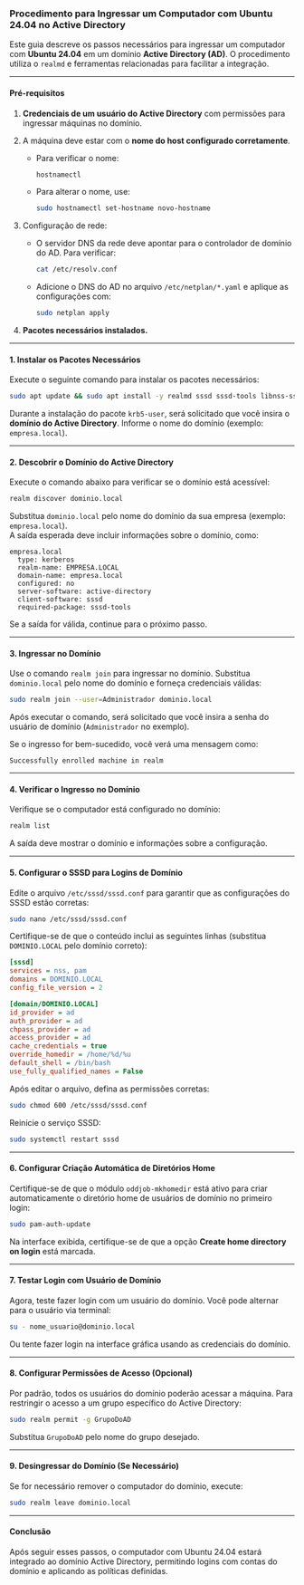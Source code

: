 ### Procedimento para Ingressar um Computador com Ubuntu 24.04 no Active Directory

Este guia descreve os passos necessários para ingressar um computador com **Ubuntu 24.04** em um domínio **Active Directory (AD)**. O procedimento utiliza o `realmd` e ferramentas relacionadas para facilitar a integração.

---

#### **Pré-requisitos**

1. **Credenciais de um usuário do Active Directory** com permissões para ingressar máquinas no domínio.
2. A máquina deve estar com o **nome do host configurado corretamente**.
   - Para verificar o nome:  
     ```bash
     hostnamectl
     ```
   - Para alterar o nome, use:  
     ```bash
     sudo hostnamectl set-hostname novo-hostname
     ```

3. Configuração de rede:  
   - O servidor DNS da rede deve apontar para o controlador de domínio do AD. Para verificar:  
     ```bash
     cat /etc/resolv.conf
     ```
   - Adicione o DNS do AD no arquivo `/etc/netplan/*.yaml` e aplique as configurações com:  
     ```bash
     sudo netplan apply
     ```

4. **Pacotes necessários instalados.** 

---

#### **1. Instalar os Pacotes Necessários**

Execute o seguinte comando para instalar os pacotes necessários:

```bash
sudo apt update && sudo apt install -y realmd sssd sssd-tools libnss-sss libpam-sss adcli krb5-user samba-common-bin oddjob oddjob-mkhomedir packagekit
```

Durante a instalação do pacote `krb5-user`, será solicitado que você insira o **domínio do Active Directory**. Informe o nome do domínio (exemplo: `empresa.local`).

---

#### **2. Descobrir o Domínio do Active Directory**

Execute o comando abaixo para verificar se o domínio está acessível:

```bash
realm discover dominio.local
```

Substitua `dominio.local` pelo nome do domínio da sua empresa (exemplo: `empresa.local`).  
A saída esperada deve incluir informações sobre o domínio, como:
```plaintext
empresa.local
  type: kerberos
  realm-name: EMPRESA.LOCAL
  domain-name: empresa.local
  configured: no
  server-software: active-directory
  client-software: sssd
  required-package: sssd-tools
```

Se a saída for válida, continue para o próximo passo.

---

#### **3. Ingressar no Domínio**

Use o comando `realm join` para ingressar no domínio. Substitua `dominio.local` pelo nome do domínio e forneça credenciais válidas:

```bash
sudo realm join --user=Administrador dominio.local
```

Após executar o comando, será solicitado que você insira a senha do usuário de domínio (`Administrador` no exemplo).

Se o ingresso for bem-sucedido, você verá uma mensagem como:  
```plaintext
Successfully enrolled machine in realm
```

---

#### **4. Verificar o Ingresso no Domínio**

Verifique se o computador está configurado no domínio:

```bash
realm list
```

A saída deve mostrar o domínio e informações sobre a configuração.

---

#### **5. Configurar o SSSD para Logins de Domínio**

Edite o arquivo `/etc/sssd/sssd.conf` para garantir que as configurações do SSSD estão corretas:

```bash
sudo nano /etc/sssd/sssd.conf
```

Certifique-se de que o conteúdo inclui as seguintes linhas (substitua `DOMINIO.LOCAL` pelo domínio correto):

```ini
[sssd]
services = nss, pam
domains = DOMINIO.LOCAL
config_file_version = 2

[domain/DOMINIO.LOCAL]
id_provider = ad
auth_provider = ad
chpass_provider = ad
access_provider = ad
cache_credentials = true
override_homedir = /home/%d/%u
default_shell = /bin/bash
use_fully_qualified_names = False
```

Após editar o arquivo, defina as permissões corretas:

```bash
sudo chmod 600 /etc/sssd/sssd.conf
```

Reinicie o serviço SSSD:

```bash
sudo systemctl restart sssd
```

---

#### **6. Configurar Criação Automática de Diretórios Home**

Certifique-se de que o módulo `oddjob-mkhomedir` está ativo para criar automaticamente o diretório home de usuários de domínio no primeiro login:

```bash
sudo pam-auth-update
```

Na interface exibida, certifique-se de que a opção **Create home directory on login** está marcada.

---

#### **7. Testar Login com Usuário de Domínio**

Agora, teste fazer login com um usuário do domínio. Você pode alternar para o usuário via terminal:

```bash
su - nome_usuario@dominio.local
```

Ou tente fazer login na interface gráfica usando as credenciais do domínio.

---

#### **8. Configurar Permissões de Acesso (Opcional)**

Por padrão, todos os usuários do domínio poderão acessar a máquina. Para restringir o acesso a um grupo específico do Active Directory:

```bash
sudo realm permit -g GrupoDoAD
```

Substitua `GrupoDoAD` pelo nome do grupo desejado.

---

#### **9. Desingressar do Domínio (Se Necessário)**

Se for necessário remover o computador do domínio, execute:

```bash
sudo realm leave dominio.local
```

---

#### **Conclusão**

Após seguir esses passos, o computador com Ubuntu 24.04 estará integrado ao domínio Active Directory, permitindo logins com contas do domínio e aplicando as políticas definidas.
